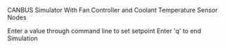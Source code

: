CANBUS Simulator With Fan Controller and Coolant Temperature Sensor Nodes

Enter a value through command line to set setpoint
Enter 'q' to end Simulation
